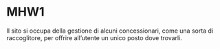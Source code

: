 # MHW1
Il sito si occupa della gestione di alcuni concessionari, come una sorta di raccoglitore, per offrire all’utente un unico posto dove trovarli.
